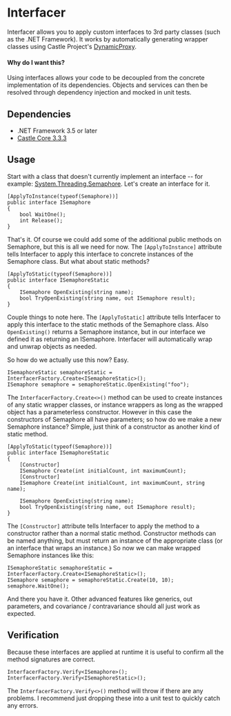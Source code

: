 # Interfacer

Interfacer allows you to apply custom interfaces to 3rd party classes (such as the .NET Framework).  It works by automatically generating wrapper classes using Castle Project's [DynamicProxy](http://www.castleproject.org/projects/dynamicproxy/).

#### Why do I want this?

Using interfaces allows your code to be decoupled from the concrete implementation of its dependencies.  Objects and services can then be resolved through dependency injection and mocked in unit tests.

## Dependencies
* .NET Framework 3.5 or later
* [Castle Core 3.3.3](https://www.nuget.org/packages/Castle.Core/3.3.3)

## Usage

Start with a class that doesn't currently implement an interface -- for example: [System.Threading.Semaphore](https://msdn.microsoft.com/en-us/library/system.threading.semaphore(v=vs.110).aspx). Let's create an interface for it.
```
[ApplyToInstance(typeof(Semaphore))]
public interface ISemaphore
{
    bool WaitOne();
    int Release();
}
```
That's it.  Of course we could add some of the additional public methods on Semaphore, but this is all we need for now.  The `[ApplyToInstance]` attribute tells Interfacer to apply this interface to concrete instances of the Semaphore class.  But what about static methods?
```
[ApplyToStatic(typeof(Semaphore))]
public interface ISemaphoreStatic
{
    ISemaphore OpenExisting(string name);
    bool TryOpenExisting(string name, out ISemaphore result);
}
```
Couple things to note here.  The `[ApplyToStatic]` attribute tells Interfacer to apply this interface to the static methods of the Semaphore class.  Also `OpenExisting()` returns a Semaphore instance, but in our interface we defined it as returning an ISemaphore.  Interfacer will automatically wrap and unwrap objects as needed.  

So how do we actually use this now?  Easy.
```
ISemaphoreStatic semaphoreStatic = InterfacerFactory.Create<ISemaphoreStatic>();
ISemaphore semaphore = semaphoreStatic.OpenExisting("foo");
```
The `InterfacerFactory.Create<>()` method can be used to create instances of any static wrapper classes, or instance wrappers as long as the wrapped object has a parameterless constructor.  However in this case the constructors of Semaphore all have parameters; so how do we make a new Semaphore instance?  Simple, just think of a constructor as another kind of static method.
```
[ApplyToStatic(typeof(Semaphore))]
public interface ISemaphoreStatic
{
    [Constructor]
    ISemaphore Create(int initialCount, int maximumCount);
    [Constructor]
    ISemaphore Create(int initialCount, int maximumCount, string name);
    
    ISemaphore OpenExisting(string name);
    bool TryOpenExisting(string name, out ISemaphore result);
}
```
The `[Constructor]` attribute tells Interfacer to apply the method to a constructor rather than a normal static method.  Constructor methods can be named anything, but must return an instance of the appropriate class (or an interface that wraps an instance.)  So now we can make wrapped Semaphore instances like this:
```
ISemaphoreStatic semaphoreStatic = InterfacerFactory.Create<ISemaphoreStatic>();
ISemaphore semaphore = semaphoreStatic.Create(10, 10);
semaphore.WaitOne();
```
And there you have it.  Other advanced features like generics, out parameters, and covariance / contravariance should all just work as expected.

## Verification

Because these interfaces are applied at runtime it is useful to confirm all the method signatures are correct.
```
InterfacerFactory.Verify<ISemaphore>();
InterfacerFactory.Verify<ISemaphoreStatic>();
```
The `InterfacerFactory.Verify<>()` method will throw if there are any problems.  I recommend just dropping these into a unit test to quickly catch any errors.
